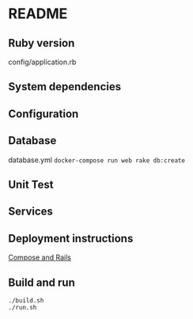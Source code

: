 # README

## Ruby version
config/application.rb

## System dependencies

## Configuration

## Database
database.yml
`docker-compose run web rake db:create`

## Unit Test

## Services

## Deployment instructions
[Compose and Rails](https://docs.docker.com/compose/rails/)

## Build and run
```
./build.sh
./run.sh
```
